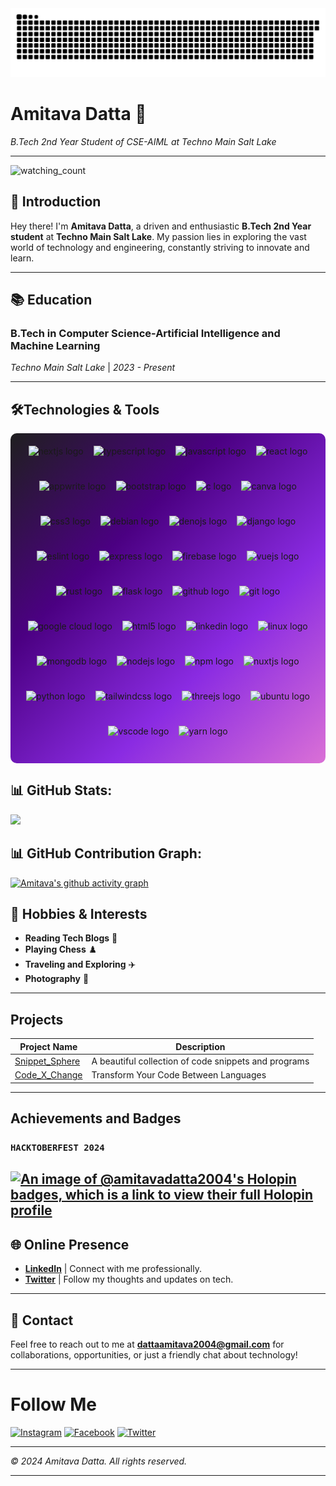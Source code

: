 <!--- 👋 Hi, I’m @AmitavaDatta2004
- 👀 I’m interested in ...
- 🌱 I’m currently learning ...
- 💞️ I’m looking to collaborate on ...
- 📫 How to reach me ... --->

<img src="https://raw.githubusercontent.com/AmitavaDatta2004/AmitavaDatta2004/output/snake.svg" alt="Snake animation" />


# **Amitava Datta** 🌟
*B.Tech 2nd Year Student of CSE-AIML at Techno Main Salt Lake*

---
<!-- <p align="left"> <img src="https://komarev.com/ghpvc/?username=AmitavaDatta2004&label=Profile%20views&color=0e75b6&style=flat" alt="AmitavaDatta2004" /> </p> -->
<img src="https://widgetbite.com/stats/AmitavaDatta2004" alt="watching_count" />

## 👋 **Introduction**

Hey there! I'm **Amitava Datta**, a driven and enthusiastic **B.Tech 2nd Year student** at **Techno Main Salt Lake**. My passion lies in exploring the vast world of technology and engineering, constantly striving to innovate and learn.

---

## 📚 **Education**

### **B.Tech in Computer Science-Artificial Intelligence and Machine Learning**
*Techno Main Salt Lake* | *2023 - Present*

---

<!-- ## 🛠️ **Skills & Interests** -->

<!-- ### **Programming Languages**
- **Python** 🐍
- **Java** 💻
- **JavaScript** ☕
- **C++** 🔧
- **C** 🖥 -->

## 🛠️**Technologies & Tools**
<!-- - **Web Development** 🌐
- **App Development** 📱
- **Data Structures & Algorithms** 📊
- **Machine Learning** ⚙
- **Artificial Intelligence** 🤖 -->

<div style="display: flex; flex-wrap: wrap; gap: 16px; align-items: center; justify-content: center; padding: 20px; border-radius: 10px; background: linear-gradient(135deg, #1f1f1f, #4b0082, #8a2be2, #da70d6);">
  <img src="https://img.shields.io/badge/Next.js-242424?logo=nextdotjs&logoColor=00DC82&style=for-the-badge" height="40" alt="nextjs logo" />
  <img src="https://img.shields.io/badge/TypeScript-3178C6?logo=typescript&logoColor=white&style=flat-square" height="40" alt="typescript logo" />
  <img src="https://img.shields.io/badge/JavaScript-F7E018?logo=javascript&logoColor=black&style=flat-square" height="40" alt="javascript logo" />
  <img src="https://img.shields.io/badge/React-61DAFB?logo=react&logoColor=black&style=plastic" height="40" alt="react logo" />
  <img src="https://img.shields.io/badge/Appwrite-F02E65?logo=appwrite&logoColor=white&style=plastic" height="40" alt="appwrite logo" />
  <img src="https://img.shields.io/badge/Bootstrap-7952B3?logo=bootstrap&logoColor=white&style=flat-square" height="40" alt="bootstrap logo" />
  <img src="https://img.shields.io/badge/C-A8B9CC?logo=c&logoColor=black&style=for-the-badge" height="40" alt="c logo" />
  <img src="https://img.shields.io/badge/Canva-00C4CC?logo=canva&logoColor=black&style=flat-square" height="40" alt="canva logo" />
  <img src="https://img.shields.io/badge/CSS3-1572B6?logo=css3&logoColor=white&style=plastic" height="40" alt="css3 logo" />
  <img src="https://img.shields.io/badge/Debian-A81D33?logo=debian&logoColor=white&style=for-the-badge" height="40" alt="debian logo" />
  <img src="https://img.shields.io/badge/Deno-000000?logo=deno&logoColor=white&style=flat-square" height="40" alt="denojs logo" />
  <img src="https://img.shields.io/badge/Django-092E20?logo=django&logoColor=white&style=plastic" height="40" alt="django logo" />
  <img src="https://img.shields.io/badge/ESLint-4B32C3?logo=eslint&logoColor=white&style=for-the-badge" height="40" alt="eslint logo" />
  <img src="https://img.shields.io/badge/Express-000000?logo=express&logoColor=white&style=plastic" height="40" alt="express logo" />
  <img src="https://img.shields.io/badge/Firebase-FFCA28?logo=firebase&logoColor=black&style=for-the-badge" height="40" alt="firebase logo" />
  <img src="https://img.shields.io/badge/Vue.js-4FC08D?logo=vuedotjs&logoColor=black&style=flat-square" height="40" alt="vuejs logo" />
  <img src="https://img.shields.io/badge/Rust-000000?logo=rust&logoColor=white&style=for-the-badge" height="40" alt="rust logo" />
  <img src="https://img.shields.io/badge/Flask-000000?logo=flask&logoColor=white&style=plastic" height="40" alt="flask logo" />
  <img src="https://img.shields.io/badge/GitHub-181717?logo=github&logoColor=white&style=flat-square" height="40" alt="github logo" />
  <img src="https://img.shields.io/badge/Git-F05032?logo=git&logoColor=white&style=plastic" height="40" alt="git logo" />
  <img src="https://img.shields.io/badge/Google Cloud-4285F4?logo=googlecloud&logoColor=white&style=for-the-badge" height="40" alt="google cloud logo" />
  <img src="https://img.shields.io/badge/HTML5-E34F26?logo=html5&logoColor=white&style=plastic" height="40" alt="html5 logo" />
  <img src="https://img.shields.io/badge/LinkedIn-0A66C2?logo=linkedin&logoColor=white&style=flat-square" height="40" alt="linkedin logo" />
  <img src="https://img.shields.io/badge/Linux-FCC624?logo=linux&logoColor=black&style=for-the-badge" height="40" alt="linux logo" />
  <img src="https://img.shields.io/badge/MongoDB-47A248?logo=mongodb&logoColor=white&style=plastic" height="40" alt="mongodb logo" />
  <img src="https://img.shields.io/badge/Node.js-339933?logo=nodedotjs&logoColor=white&style=plastic" height="40" alt="nodejs logo" />
  <img src="https://img.shields.io/badge/npm-CB3837?logo=npm&logoColor=white&style=flat-square" height="40" alt="npm logo" />
  <img src="https://img.shields.io/badge/Nuxt.js-00DC82?logo=nuxtdotjs&logoColor=black&style=for-the-badge" height="40" alt="nuxtjs logo" />
  <img src="https://img.shields.io/badge/Python-3776AB?logo=python&logoColor=white&style=plastic" height="40" alt="python logo" />
  <img src="https://img.shields.io/badge/Tailwind CSS-06B6D4?logo=tailwindcss&logoColor=black&style=for-the-badge" height="40" alt="tailwindcss logo" />
  <img src="https://img.shields.io/badge/Three.js-000000?logo=threedotjs&logoColor=white&style=plastic" height="40" alt="threejs logo" />
  <img src="https://img.shields.io/badge/Ubuntu-E95420?logo=ubuntu&logoColor=white&style=for-the-badge" height="40" alt="ubuntu logo" />
  <img src="https://img.shields.io/badge/Visual Studio Code-007ACC?logo=visualstudiocode&logoColor=white&style=flat-square" height="40" alt="vscode logo" />
  <img src="https://img.shields.io/badge/Yarn-2C8EBB?logo=yarn&logoColor=white&style=plastic" height="40" alt="yarn logo" />
</div>

<!-- ### **Other Interests**
- **Robotics** 🤖
- **Cybersecurity** 🔐 -->



## 📊 GitHub Stats:

![](https://github-readme-stats.vercel.app/api/top-langs/?username=AmitavaDatta2004&theme=merko&hide_border=false&include_all_commits=true&count_private=true&layout=compact)

## 📊 GitHub Contribution Graph:
[![Amitava's github activity graph](https://github-readme-activity-graph.vercel.app/graph?username=AmitavaDatta2004&bg_color=000000&color=ffbb00&line=ff0000&point=10f000&area=true&hide_border=false)]()

## 🎨 **Hobbies & Interests**

- **Reading Tech Blogs** 📖
- **Playing Chess** ♟️
- **Traveling and Exploring** ✈️
- **Photography** 📸

---

##  **Projects**
| Project Name                                                       | Description                                       |
| ------------------------------------------------------------------ | ------------------------------------------------- |
| [Snippet_Sphere](https://snippetsphere-five.vercel.app/)                                 | A beautiful collection of code snippets and programs|
| [Code_X_Change](https://code-x-change.vercel.app/)                              | Transform Your Code Between Languages          |

---
##  **Achievements and Badges**

### `HACKTOBERFEST 2024`
[![An image of @amitavadatta2004's Holopin badges, which is a link to view their full Holopin profile](https://holopin.me/amitavadatta2004)](https://holopin.io/@amitavadatta2004)
---

## 🌐 **Online Presence**

- **[LinkedIn](https://www.linkedin.com/in/amitava-datta-301920292/)** | Connect with me professionally.
- **[Twitter](https://x.com/Amitava2004)** | Follow my thoughts and updates on tech.

---

## 📧 **Contact**

Feel free to reach out to me at **dattaamitava2004@gmail.com** for collaborations, opportunities, or just a friendly chat about technology!

---



# Follow Me

[![Instagram](https://img.shields.io/badge/Instagram-E4405F?style=for-the-badge&logo=instagram&logoColor=white)](https://www.instagram.com/amitava_2004/)
[![Facebook](https://img.shields.io/badge/Facebook-1877F2?style=for-the-badge&logo=facebook&logoColor=white)](https://www.facebook.com/profile.php?id=100072284777063)
[![Twitter](https://img.shields.io/badge/Twitter-1DA1F2?style=for-the-badge&logo=twitter&logoColor=white)](https://x.com/Amitava2004)

---

*© 2024 Amitava Datta. All rights reserved.*

---

